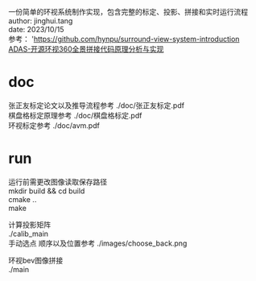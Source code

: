 一份简单的环视系统制作实现，包含完整的标定、投影、拼接和实时运行流程  
author: jinghui.tang  
date: 2023/10/15  
参考： 'https://github.com/hynpu/surround-view-system-introduction  
[ADAS-开源环视360全景拼接代码原理分析与实现](https://mp.weixin.qq.com/s?__biz=MzkzNjQ0NDMyMg==&mid=2247483912&idx=1&sn=cc456edd073e8e8e791b361b843ce099&chksm=c29feac5f5e863d355745c433eeb28f10fb77acc96801ba377ba9e02207cfda0dc61b00dd18c&token=201619039&lang=zh_CN#rd)  


# doc
张正友标定论文以及推导流程参考 ./doc/张正友标定.pdf  
棋盘格标定原理参考  ./doc/棋盘格标定.pdf  
环视标定参考 ./doc/avm.pdf  

# run
运行前需更改图像读取保存路径  
mkdir build && cd build  
cmake ..  
make  

计算投影矩阵  
./calib_main  
手动选点 顺序以及位置参考 ./images/choose_back.png  

环视bev图像拼接  
./main  
